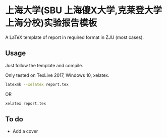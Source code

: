 # 上海大学(SBU 上海傻X大学,克莱登大学上海分校)实验报告模板

A LaTeX template of report in required format in ZJU (most cases).

## Usage

Just follow the template and compile.

Only tested on TexLive 2017, Windows 10, xelatex.

```bash
latexmk --xelatex report.tex
```

OR

```bash
xelatex report.tex
```

## To do

- Add a cover
